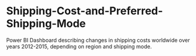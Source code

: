 # Shipping-Cost-and-Preferred-Shipping-Mode
Power BI Dashboard describing changes in shipping costs worldwide over years 2012-2015, depending on region and shipping mode.
